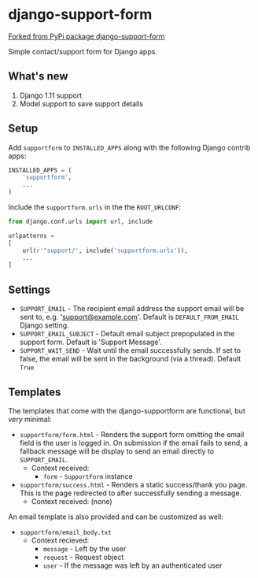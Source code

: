 # django-support-form

[Forked from PyPi package django-support-form](https://github.com/chop-dbhi/django-support-form)

Simple contact/support form for Django apps.

## What's new
1. Django 1.11 support
2. Model support to save support details

## Setup

Add `supportform` to `INSTALLED_APPS` along with the following Django contrib apps:

```python
INSTALLED_APPS = (
    'supportform',
    ...
)
```

Include the `supportform.urls` in the the `ROOT_URLCONF`:

```python
from django.conf.urls import url, include

urlpatterns =
[    
    url(r'^support/', include('supportform.urls')),
    ...
]
```

## Settings

- `SUPPORT_EMAIL` - The recipient email address the support email will be sent to, e.g. 'support@example.com'. Default is `DEFAULT_FROM_EMAIL` Django setting.
- `SUPPORT_EMAIL_SUBJECT` - Default email subject prepopulated in the support form. Default is 'Support Message'.
- `SUPPORT_WAIT_SEND` - Wait until the email successfully sends. If set to false, the email will be sent in the background (via a thread). Default `True`

## Templates

The templates that come with the django-supportform are functional, but _very_ minimal:

- `supportform/form.html` - Renders the support form omitting the email field is the user is logged in. On submission if the email fails to send, a fallback message will be display to send an email directly to `SUPPORT_EMAIL`.
    - Context received:
        - `form` - `SupportForm` instance
- `supportform/success.html` - Renders a static success/thank you page. This is the page redirected to after successfully sending a message.
    - Context received: (none)

An email template is also provided and can be customized as well:

- `supportform/email_body.txt`
    - Context recieved:
        - `message` - Left by the user
        - `request` - Request object
        - `user` - If the message was left by an authenticated user
